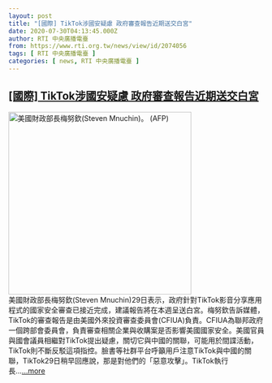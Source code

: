 ```yaml
---
layout: post
title: "[國際] TikTok涉國安疑慮 政府審查報告近期送交白宮"
date: 2020-07-30T04:13:45.000Z
author: RTI 中央廣播電臺
from: https://www.rti.org.tw/news/view/id/2074056
tags: [ RTI 中央廣播電臺 ]
categories: [ news, RTI 中央廣播電臺 ]
---
```

<!--1596082425000-->
[[國際] TikTok涉國安疑慮 政府審查報告近期送交白宮](https://www.rti.org.tw/news/view/id/2074056)
------

<div>
<img src="https://static.rti.org.tw/assets/thumbnails/2019/10/31/e27d426a6c47a8aade6ea95a41c50b2b.jpg" width="360" alt="美國財政部長梅努欽(Steven Mnuchin)。 (AFP)" title="美國財政部長梅努欽(Steven Mnuchin)。 (AFP)"><br>美國財政部長梅努欽(Steven Mnuchin)29日表示，政府針對TikTok影音分享應用程式的國家安全審查已接近完成，建議報告將在本週呈送白宮。梅努欽告訴媒體，TikTok的審查報告是由美國外來投資審查委員會(CFIUA)負責。CFIUA為聯邦政府一個跨部會委員會，負責審查相關企業與收購案是否影響美國國家安全。美國官員與國會議員相繼對TikTok提出疑慮，關切它與中國的關聯，可能用於間諜活動，TikTok則不斷反駁這項指控。臉書等社群平台呼籲用戶注意TikTok與中國的關聯，TikTok29日稍早回應說，那是對他們的「惡意攻擊」。TikTok執行長...<a target="_blank" href="https://www.rti.org.tw/news/view/id/2074056">...more</a>
</div>
